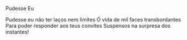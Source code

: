 Pudesse Eu

Pudesse eu não ter laços
nem limites
Ó vida de mil faces
transbordantes
Para poder responder
aos teus convites
Suspensos na surpresa
dos instantes!
